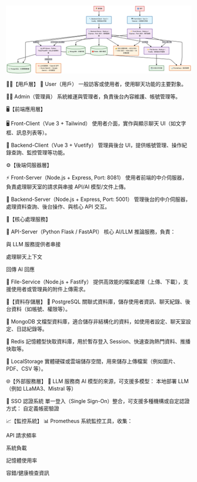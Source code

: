 ![系統架構圖](https://github.com/yuzi125/ask_robot/raw/main/Untitled%20diagram%20_%20Mermaid%20Chart-2025-08-04-043932.png)

🧑‍💻【用戶層】
👤 User（用戶）
一般訪客或使用者，使用聊天功能的主要對象。

👨‍💼 Admin（管理員）
系統維運與管理者，負責後台內容維護、帳號管理等。

🖥️【前端應用層】

🖥️ Front-Client（Vue 3 + Tailwind）
使用者介面，實作與顯示聊天 UI（如文字框、訊息列表等）。

🔧 Backend-Client（Vue 3 + Vuetify）
管理員後台 UI，提供帳號管理、操作紀錄查詢、監控管理等功能。

⚙️【後端伺服器層】

⚡ Front-Server（Node.js + Express, Port: 8081）
使用者前端的中介伺服器，負責處理聊天室的請求與串接 API/AI 模型/文件上傳。

🔧 Backend-Server（Node.js + Express, Port: 5001）
管理後台的中介伺服器，處理資料查詢、後台操作、與核心 API 交互。

🧠【核心處理服務】

🤖 API-Server（Python Flask / FastAPI）
核心 AI/LLM 推論服務，負責：

與 LLM 服務提供者串接

處理聊天上下文

回傳 AI 回應

📁 File-Service（Node.js + Fastify）
提供高效能的檔案處理（上傳、下載），支援使用者或管理員的附件上傳需求。

💾【資料存儲層】
🐘 PostgreSQL
關聯式資料庫，儲存使用者資訊、聊天紀錄、後台資料（如帳號、權限等）。

🍃 MongoDB
文檔型資料庫，適合儲存非結構化的資料，如使用者設定、聊天室設定、日誌紀錄等。

🔴 Redis
記憶體型快取資料庫，用於暫存登入 Session、快速查詢熱門資料、推播快取等。

💾 LocalStorage
實體硬碟或雲端儲存空間，用來儲存上傳檔案（例如圖片、PDF、CSV 等）。

🌐【外部服務層】
🧠 LLM 服務商
AI 模型的來源，可支援多模型：
本地部署 LLM（例如 LLaMA3、Mistral 等）

🔐 SSO 認證系統
單一登入（Single Sign-On）整合，可支援多種機構或自定認證方式：
自定義帳密驗證

📈【監控系統】
📊 Prometheus
系統監控工具，收集：

API 請求頻率

系統負載

記憶體使用率

容錯/健康檢查資訊

